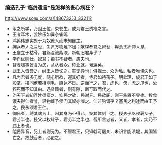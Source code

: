 ### 编造孔子“临终遗言”是怎样的丧心病狂？
http://www.sohu.com/a/148673253_332112
- 汝之所学，乃固王位，束苍生，或为君王绣袍之言。
- 王者耳木，赏妙乐如闻杂雀鸣
- 鸿鹄伟志实毁于为奴他人而未知自主。
- 拥兵者人之主也，生灵万物足下蛆；献谋者君之奴也，锦食玉衣仰人息。
- 王座立于枯骨，君觞溢流紫液，新朝旧君异乎？
- 学而优则仕，奴耳；痴书不疑者，愚夫也。
- 智者起事皆言为民，故从者众。待业就，诺遁矣。
- 武王人皆誉之，纣王人皆谤之。实无异也！俱视土、众为私。私者唯惧失也。
- 凡为君者多无度，随心所欲，迎其好者，侍君如待孺子。明此理，旋君王如于股掌，挟同僚若持羽毛，腾达不日。逆而行之，君，虎也，僚，虎之爪也，汝猝死而不知其由。遇昏聩者，则有隙，断可取而代之。
- 治天下者知百姓须瘦之。抑民之欲，民谢王。民欲旺，则王施恩不果也。投食饿夫得仁者誉，轻物媚予侯门其奴亦嗤之。仁非钓饵乎？塞民之利途而由王予之，民永颂君王仁。
- 御民者，缚其魂为上，囚其身为不得已，毁其体则下之。授男子以权羁女子，君劳半也。授父以权辖子，君劳半之半也。吾所言忠者，义者，孝者，实乃不违上者也。
- 隘民异音，犯上者则无为。不智君王，只知戟可屠众，未识言能溃堤，其国皆亡之。故鼓舌者，必戳之。